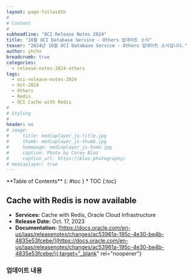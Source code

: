 ```yaml
---
layout: page-fullwidth
#
# Content
#
subheadline: "OCI Release Notes 2024"
title: "10월 OCI Database Service - Others 업데이트 소식"
teaser: "2024년 10월 OCI Database Service - Others 업데이트 소식입니다."
author: yhcho
breadcrumb: true
categories:
  - release-notes-2024-others
tags:
  - oci-release-notes-2024
  - Oct-2024
  - Others
  - Redis
  - OCI Cache with Redis
#
# Styling
#
header: no
# image:
#     title: mediaplayer_js-title.jpg
#     thumb: mediaplayer_js-thumb.jpg
#     homepage: mediaplayer_js-home.jpg
#     caption: Photo by Corey Blaz
#     caption_url: https://blaz.photography/
# mediaplayer: true
---
```


<div class="panel radius" markdown="1">
**Table of Contents**
{: #toc }
*  TOC
{:toc}
</div>

## Cache with Redis is now available
* **Services:** Cache with Redis, Oracle Cloud Infrastructure
* **Release Date:** Oct. 17, 2023
* **Documentation:** [https://docs.oracle.com/en-us/iaas/releasenotes/changes/ac53961a-195c-4e30-be4b-4835e53fcebe/](https://docs.oracle.com/en-us/iaas/releasenotes/changes/ac53961a-195c-4e30-be4b-4835e53fcebe/){:target="_blank" rel="noopener"}

### 업데이트 내용